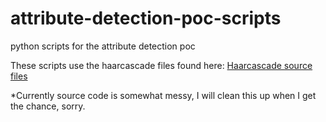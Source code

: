# attribute-detection-poc-scripts
python scripts for the attribute detection poc 

These scripts use the haarcascade files found here: 
[Haarcascade source files](https://github.com/Itseez/opencv/tree/master/data/haarcascades)

*Currently source code is somewhat messy, I will clean this up when I get the chance, sorry.

